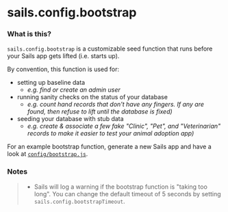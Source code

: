 # sails.config.bootstrap

### What is this?
`sails.config.bootstrap` is a customizable seed function that runs before your Sails app gets lifted (i.e. starts up).

By convention, this function is used for:
  + setting up baseline data
    + _e.g. find or create an admin user_
  + running sanity checks on the status of your database
    + _e.g. count hand records that don't have any fingers. If any are found, then refuse to lift until the database is fixed)_
  + seeding your database with stub data
    + _e.g. create & associate a few fake "Clinic", "Pet", and "Veterinarian" records to make it easier to test your animal adoption app)_

For an example bootstrap function, generate a new Sails app and have a look at [`config/bootstrap.js`](https://sailsjs.com/documentation/anatomy/config/bootstrap.js).

### Notes

> - Sails will log a warning if the bootstrap function is "taking too long".  You can change the default timeout of 5 seconds by setting `sails.config.bootstrapTimeout`.

<docmeta name="displayName" value="sails.config.bootstrap()">
<docmeta name="pageType" value="property">

